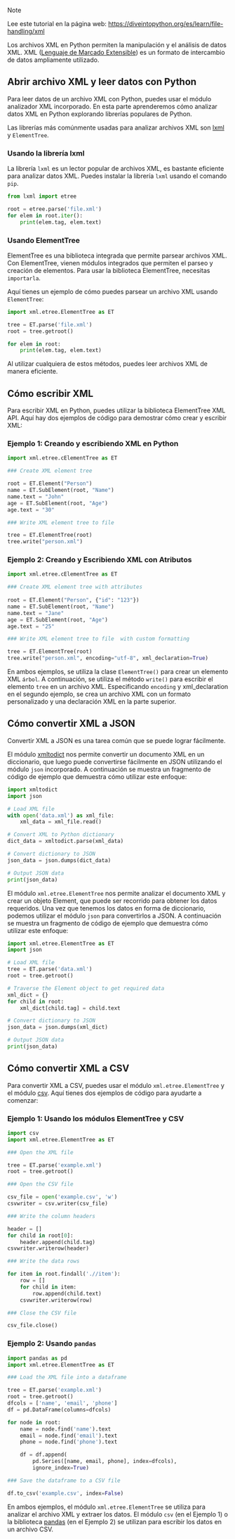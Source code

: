 > [!NOTE]
> Lee este tutorial en la página web: https://diveintopython.org/es/learn/file-handling/xml

Los archivos XML en Python permiten la manipulación y el análisis de datos XML. XML ([Lenguaje de Marcado Extensible](https://en.wikipedia.org/wiki/XML)) es un formato de intercambio de datos ampliamente utilizado.

## Abrir archivo XML y leer datos con Python

Para leer datos de un archivo XML con Python, puedes usar el módulo analizador XML incorporado. En esta parte aprenderemos cómo analizar datos XML en Python explorando librerías populares de Python.

Las librerías más comúnmente usadas para analizar archivos XML son [lxml](https://pypi.org/project/lxml/) y `ElementTree`.

### Usando la librería lxml

La librería `lxml` es un lector popular de archivos XML, es bastante eficiente para analizar datos XML. Puedes instalar la librería `lxml` usando el comando `pip`.

```python
from lxml import etree

root = etree.parse('file.xml')
for elem in root.iter():
    print(elem.tag, elem.text)
```

### Usando ElementTree

ElementTree es una biblioteca integrada que permite parsear archivos XML. Con ElementTree, vienen módulos integrados que permiten el parseo y creación de elementos. Para usar la biblioteca ElementTree, necesitas `importarla`.

Aquí tienes un ejemplo de cómo puedes parsear un archivo XML usando `ElementTree`:

```python
import xml.etree.ElementTree as ET

tree = ET.parse('file.xml')
root = tree.getroot()

for elem in root:
    print(elem.tag, elem.text)
```

Al utilizar cualquiera de estos métodos, puedes leer archivos XML de manera eficiente.

## Cómo escribir XML

Para escribir XML en Python, puedes utilizar la biblioteca ElementTree XML API. Aquí hay dos ejemplos de código para demostrar cómo crear y escribir XML:

### Ejemplo 1: Creando y escribiendo XML en Python

```python
import xml.etree.cElementTree as ET

### Create XML element tree

root = ET.Element("Person")
name = ET.SubElement(root, "Name")
name.text = "John"
age = ET.SubElement(root, "Age")
age.text = "30"

### Write XML element tree to file

tree = ET.ElementTree(root)
tree.write("person.xml")
```

### Ejemplo 2: Creando y Escribiendo XML con Atributos

```python
import xml.etree.cElementTree as ET

### Create XML element tree with attributes
 
root = ET.Element("Person", {"id": "123"})
name = ET.SubElement(root, "Name")
name.text = "Jane"
age = ET.SubElement(root, "Age")
age.text = "25"

### Write XML element tree to file  with custom formatting

tree = ET.ElementTree(root)
tree.write("person.xml", encoding="utf-8", xml_declaration=True)
```

En ambos ejemplos, se utiliza la clase `ElementTree()` para crear un elemento XML `árbol`. A continuación, se utiliza el método `write()` para escribir el elemento `tree` en un archivo XML. Especificando `encoding` y xml_declaration en el segundo ejemplo, se crea un archivo XML con un formato personalizado y una declaración XML en la parte superior.  
  
## Cómo convertir XML a JSON

Convertir XML a JSON es una tarea común que se puede lograr fácilmente.

El módulo [xmltodict](https://pypi.org/project/xmltodict/) nos permite convertir un documento XML en un diccionario, que luego puede convertirse fácilmente en JSON utilizando el módulo `json` incorporado. A continuación se muestra un fragmento de código de ejemplo que demuestra cómo utilizar este enfoque:

```python
import xmltodict
import json

# Load XML file
with open('data.xml') as xml_file:
    xml_data = xml_file.read()

# Convert XML to Python dictionary
dict_data = xmltodict.parse(xml_data)

# Convert dictionary to JSON
json_data = json.dumps(dict_data)

# Output JSON data
print(json_data)
```

El módulo `xml.etree.ElementTree` nos permite analizar el documento XML y crear un objeto Element, que puede ser recorrido para obtener los datos requeridos. Una vez que tenemos los datos en forma de diccionario, podemos utilizar el módulo `json` para convertirlos a JSON. A continuación se muestra un fragmento de código de ejemplo que demuestra cómo utilizar este enfoque:

```python
import xml.etree.ElementTree as ET
import json

# Load XML file
tree = ET.parse('data.xml')
root = tree.getroot()

# Traverse the Element object to get required data
xml_dict = {}
for child in root:
    xml_dict[child.tag] = child.text

# Convert dictionary to JSON
json_data = json.dumps(xml_dict)

# Output JSON data
print(json_data)
```

## Cómo convertir XML a CSV

Para convertir XML a CSV, puedes usar el módulo `xml.etree.ElementTree` y el módulo [csv](https://docs.python.org/3/library/csv.html). Aquí tienes dos ejemplos de código para ayudarte a comenzar:

### Ejemplo 1: Usando los módulos ElementTree y CSV

```python
import csv
import xml.etree.ElementTree as ET

### Open the XML file

tree = ET.parse('example.xml')
root = tree.getroot()

### Open the CSV file

csv_file = open('example.csv', 'w')
csvwriter = csv.writer(csv_file)

### Write the column headers

header = []
for child in root[0]:
    header.append(child.tag)
csvwriter.writerow(header)

### Write the data rows

for item in root.findall('.//item'):
    row = []
    for child in item:
        row.append(child.text)
    csvwriter.writerow(row)

### Close the CSV file

csv_file.close()
```

### Ejemplo 2: Usando `pandas`

```python
import pandas as pd
import xml.etree.ElementTree as ET

### Load the XML file into a dataframe

tree = ET.parse('example.xml')
root = tree.getroot()
dfcols = ['name', 'email', 'phone']
df = pd.DataFrame(columns=dfcols)

for node in root: 
    name = node.find('name').text
    email = node.find('email').text
    phone = node.find('phone').text

    df = df.append(
        pd.Series([name, email, phone], index=dfcols),
        ignore_index=True)

### Save the dataframe to a CSV file

df.to_csv('example.csv', index=False)
```

En ambos ejemplos, el módulo `xml.etree.ElementTree` se utiliza para analizar el archivo XML y extraer los datos. El módulo `csv` (en el Ejemplo 1) o la biblioteca [pandas](https://pypi.org/project/pandas/) (en el Ejemplo 2) se utilizan para escribir los datos en un archivo CSV.
